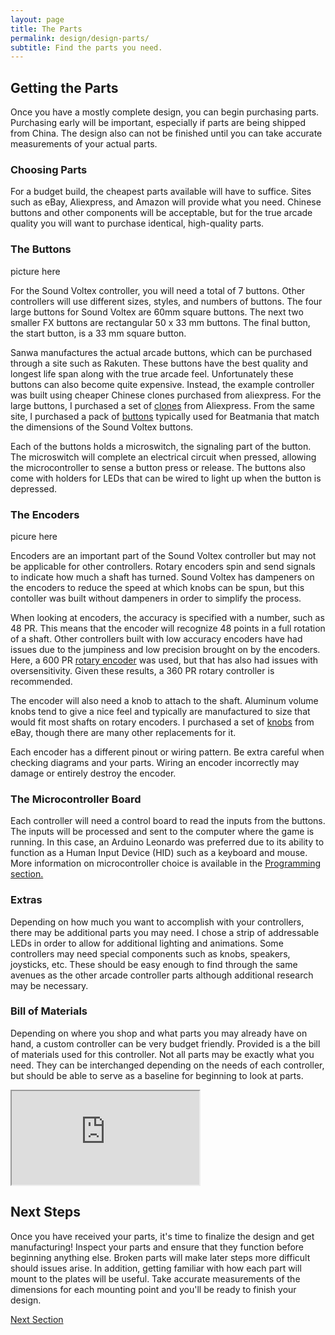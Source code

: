 ```yaml
---
layout: page
title: The Parts
permalink: design/design-parts/
subtitle: Find the parts you need.
---
```

## Getting the Parts

Once you have a mostly complete design, you can begin purchasing parts. Purchasing
early will be important, especially if parts are being shipped from China. The
design also can not be finished until you can take accurate measurements of your actual
parts.

### Choosing Parts

For a budget build, the cheapest parts available will have to suffice. Sites
such as eBay, Aliexpress, and Amazon will provide what you need. Chinese buttons
and other components will be acceptable, but for the true arcade quality you will
want to purchase identical, high-quality parts.

### The Buttons

picture here

For the Sound Voltex controller, you will need a total of 7 buttons. Other controllers
will use different sizes, styles, and numbers of buttons. The four large buttons for
Sound Voltex are 60mm square buttons. The next two smaller FX buttons are rectangular
50 x 33 mm buttons. The final button, the start button, is a 33 mm square button.

Sanwa manufactures the actual arcade buttons, which can be purchased through a site
such as Rakuten. These buttons have the best quality and longest life span along with
the true arcade feel. Unfortunately these buttons can also become quite expensive. Instead,
the example controller was built using cheaper Chinese clones purchased from aliexpress.
For the large buttons, I purchased a set of [clones](http://www.aliexpress.com/item/high-quality-4pcs-lot-Square-60-60mm-Lighted-Buttons-Illuminated-Push-Button-with-Micro-switch-for/32611880107.html?spm=2114.30010308.3.86.ifPWcm&ws_ab_test=searchweb201556_8,searchweb201602_2_10057_10056_10055_10049_10017_405_404_10059_407_10058_10040,searchweb201603_2&btsid=194be6a8-445e-43ae-bf17-e058790d6af4) from Aliexpress.
From the same site, I purchased a pack of [buttons](http://www.aliexpress.com/item/9x-Arcade-Beatmania-IIDX-DIY-Kit-Parts-LED-Light-Illuminated-Rectangular-Buttons/32654141915.html?spm=2114.30010308.3.2.MPUfbB&ws_ab_test=searchweb201556_8,searchweb201602_2_10017_405_404_301_407_406_10040,searchweb201603_2&btsid=49678139-a03d-4cc6-b940-93b38f89f956) typically used for Beatmania
that match the dimensions of the Sound Voltex buttons.

Each of the buttons holds a microswitch, the signaling part of the button. The
microswitch will complete an electrical circuit when pressed, allowing the microcontroller
to sense a button press or release. The buttons also come with holders for LEDs
that can be wired to light up when the button is depressed.

### The Encoders

picure here

Encoders are an important part of the Sound Voltex controller but may not be applicable
for other controllers. Rotary encoders spin and send signals to indicate how much
a shaft has turned. Sound Voltex has dampeners on the encoders to reduce the speed
at which knobs can be spun, but this contoller was built without dampeners in order
to simplify the process.

When looking at encoders, the accuracy is specified with a number, such as 48 PR.
This means that the encoder will recognize 48 points in a full rotation of a shaft.
Other controllers built with low accuracy encoders have had issues due to the jumpiness
and low precision brought on by the encoders. Here, a 600 PR [rotary encoder](http://www.aliexpress.com/item/high-quality-4pcs-lot-Square-60-60mm-Lighted-Buttons-Illuminated-Push-Button-with-Micro-switch-for/32611880107.html?spm=2114.30010308.3.86.ifPWcm&ws_ab_test=searchweb201556_8,searchweb201602_2_10057_10056_10055_10049_10017_405_404_10059_407_10058_10040,searchweb201603_2&btsid=194be6a8-445e-43ae-bf17-e058790d6af4) was used,
but that has also had issues with oversensitivity. Given these results, a 360 PR
rotary controller is recommended.

The encoder will also need a knob to attach to the shaft. Aluminum volume knobs
tend to give a nice feel and typically are manufactured to size that would fit
most shafts on rotary encoders. I purchased a set of [knobs](http://www.ebay.com/itm/2pc-30mmDIAx22-Aluminum-STEREO-VOLUME-CONTROL-KNOB-/291152811579?hash=item43ca0f563b) from eBay, though
there are many other replacements for it.

Each encoder has a different pinout or wiring pattern. Be extra careful when checking
diagrams and your parts. Wiring an encoder incorrectly may damage or entirely destroy
the encoder.

### The Microcontroller Board

Each controller will need a control board to read the inputs from the buttons.
The inputs will be processed and sent to the computer where the game is running.
In this case, an Arduino Leonardo was preferred due to its ability to function
as a Human Input Device (HID) such as a keyboard and mouse. More information on
microcontroller choice is available in the [Programming section.]()

### Extras

Depending on how much you want to accomplish with your controllers, there may
be additional parts you may need. I chose a strip of addressable LEDs in order
to allow for additional lighting and animations. Some controllers may need special
components such as knobs, speakers, joysticks, etc. These should be easy enough
to find through the same avenues as the other arcade controller parts although
additional research may be necessary.

### Bill of Materials

Depending on where you shop and what parts you may already have on hand, a
custom controller can be very budget friendly. Provided is a the bill of materials
used for this controller. Not all parts may be exactly what you need. They can
be interchanged depending on the needs of each controller, but should be able to
serve as a baseline for beginning to look at parts.

<iframe src="https://docs.google.com/spreadsheets/d/e/2PACX-1vQvnWBINLMrBfX94r46zBTR1-ts8DfYVbqX9WgPWMxWYQKORk-0Gt12GwH3pfWc_rtqO9r4PYzPw9JT/pubhtml?gid=0&amp;single=true&amp;widget=true&amp;headers=false"></iframe>

## Next Steps

Once you have received your parts, it's time to finalize the design and get manufacturing!
Inspect your parts and ensure that they function before beginning anything else.
Broken parts will make later steps more difficult should issues arise. In addition,
getting familiar with how each part will mount to the plates will be useful. Take
accurate measurements of the dimensions for each mounting point and you'll be
ready to finish your design.

[Next Section](../../design/design-final)
